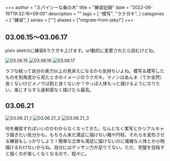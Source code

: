 +++
author = "スパイシーな桑の木"
title = "練習記録"
date = "2022-06-19T19:32:16+09:00"
description = ""
tags = [
    "模写",
    "ラクガキ",
]
categories = [
    "練習",
]
series = [""]
aliases = ["migrate-from-jekyl"]
+++

## 03.06.15～03.06.17
pixiv sketchに練習&ラクガキ上げます。url動的に変更されたら詰むけどね。

![03.06.15](https://img-sketch.pixiv.net/uploads/medium/file/10277994/3061553202959609824.png)
![03.06.16](https://img-sketch.pixiv.net/uploads/medium/file/10277995/2384108038692766717.png)
![03.06.17](https://img-sketch.pixiv.net/uploads/medium/file/10277996/255767642729525495.png)

ラフな絵って自分の実力以上の見栄えになるから気持ちいよね。模写＆模写したものを別角度から見たときのイメージのラクガキ。マノンはあんま（てか全然）良くないけどメノウは割と良くないか？やっぱ人体もっと描けるようになりたい。楽にすらすら違和感なく描けたら最高。

## 03.06.21

![03.06.21_1](https://img-sketch.pixiv.net/uploads/medium/file/10281796/4663201836810176893.png)
![03.06.21_2](https://img-sketch.pixiv.net/uploads/medium/file/10283104/2809433656143658804.png)
![03.06.21_3](https://img-sketch.pixiv.net/uploads/medium/file/10283528/1831156369764072914.png)

何を練習すればいいのかわからなくなってきた。なんとなく実写とかリアルキャラ描きたい気分かも。もちろん未だ満足に描けない箱や円柱、それらを変形させる練習もしっかりしよう！簡単な立体も満足に描けないのに複雑な人体とか小物描けるわけないからね。自分にはデッサン力が足りてない。ただ、完璧を目指すと描くのが楽しくなくなるので、程々に。